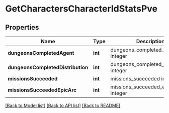 # GetCharactersCharacterIdStatsPve

## Properties
Name | Type | Description | Notes
------------ | ------------- | ------------- | -------------
**dungeonsCompletedAgent** | **int** | dungeons_completed_agent integer | [optional] 
**dungeonsCompletedDistribution** | **int** | dungeons_completed_distribution integer | [optional] 
**missionsSucceeded** | **int** | missions_succeeded integer | [optional] 
**missionsSucceededEpicArc** | **int** | missions_succeeded_epic_arc integer | [optional] 

[[Back to Model list]](../README.md#documentation-for-models) [[Back to API list]](../README.md#documentation-for-api-endpoints) [[Back to README]](../README.md)


